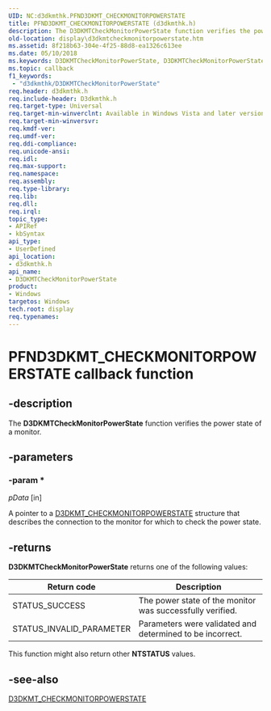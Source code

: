 ```yaml
---
UID: NC:d3dkmthk.PFND3DKMT_CHECKMONITORPOWERSTATE
title: PFND3DKMT_CHECKMONITORPOWERSTATE (d3dkmthk.h)
description: The D3DKMTCheckMonitorPowerState function verifies the power state of a monitor.
old-location: display\d3dkmtcheckmonitorpowerstate.htm
ms.assetid: 8f218b63-304e-4f25-88d8-ea1326c613ee
ms.date: 05/10/2018
ms.keywords: D3DKMTCheckMonitorPowerState, D3DKMTCheckMonitorPowerState callback function [Display Devices], OpenGL_Functions_d05a2b63-fe81-45f0-908d-94043416b1d0.xml, PFND3DKMT_CHECKMONITORPOWERSTATE, PFND3DKMT_CHECKMONITORPOWERSTATE callback, d3dkmthk/D3DKMTCheckMonitorPowerState, display.d3dkmtcheckmonitorpowerstate
ms.topic: callback
f1_keywords:
 - "d3dkmthk/D3DKMTCheckMonitorPowerState"
req.header: d3dkmthk.h
req.include-header: D3dkmthk.h
req.target-type: Universal
req.target-min-winverclnt: Available in Windows Vista and later versions of the Windows operating systems.
req.target-min-winversvr: 
req.kmdf-ver: 
req.umdf-ver: 
req.ddi-compliance: 
req.unicode-ansi: 
req.idl: 
req.max-support: 
req.namespace: 
req.assembly: 
req.type-library: 
req.lib: 
req.dll: 
req.irql: 
topic_type:
- APIRef
- kbSyntax
api_type:
- UserDefined
api_location:
- d3dkmthk.h
api_name:
- D3DKMTCheckMonitorPowerState
product:
- Windows
targetos: Windows
tech.root: display
req.typenames: 
---
```


# PFND3DKMT_CHECKMONITORPOWERSTATE callback function


## -description


The <b>D3DKMTCheckMonitorPowerState</b> function verifies the power state of a monitor.


## -parameters




### -param *

*pData* [in]

A pointer to a <a href="https://docs.microsoft.com/windows-hardware/drivers/ddi/content/d3dkmthk/ns-d3dkmthk-_d3dkmt_checkmonitorpowerstate">D3DKMT_CHECKMONITORPOWERSTATE</a> structure that describes the connection to the monitor for which to check the power state. 


## -returns



<b>D3DKMTCheckMonitorPowerState</b> returns one of the following values:

|Return code|Description|
|--- |--- |
|STATUS_SUCCESS|The power state of the monitor was successfully verified.|
|STATUS_INVALID_PARAMETER|Parameters were validated and determined to be incorrect.|

This function might also return other <b>NTSTATUS</b> values.




## -see-also




<a href="https://docs.microsoft.com/windows-hardware/drivers/ddi/content/d3dkmthk/ns-d3dkmthk-_d3dkmt_checkmonitorpowerstate">D3DKMT_CHECKMONITORPOWERSTATE</a>
 

 


